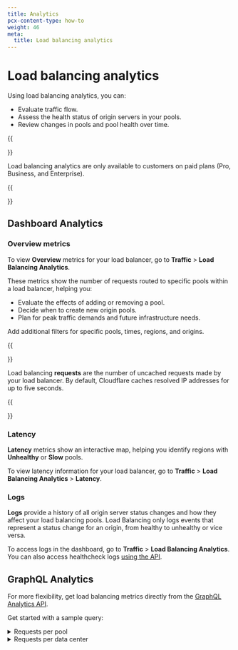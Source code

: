 ```yaml
---
title: Analytics
pcx-content-type: how-to
weight: 46
meta:
  title: Load balancing analytics
---
```


# Load balancing analytics

Using load balancing analytics, you can:

*   Evaluate traffic flow.
*   Assess the health status of origin servers in your pools.
*   Review changes in pools and pool health over time.

{{<Aside type="note">}}

Load balancing analytics are only available to customers on paid plans (Pro, Business, and Enterprise).

{{</Aside>}}

## Dashboard Analytics

### Overview metrics

To view **Overview** metrics for your load balancer, go to **Traffic** > **Load Balancing Analytics**.

These metrics show the number of requests routed to specific pools within a load balancer, helping you:

*   Evaluate the effects of adding or removing a pool.
*   Decide when to create new origin pools.
*   Plan for peak traffic demands and future infrastructure needs.

Add additional filters for specific pools, times, regions, and origins.

{{<Aside type="note">}}

Load balancing <strong>requests</strong> are the number of uncached requests made by your load balancer. By default, Cloudflare caches resolved IP addresses for up to five seconds.

{{</Aside>}}

### Latency

**Latency** metrics show an interactive map, helping you identify regions with **Unhealthy** or **Slow** pools.

To view latency information for your load balancer, go to **Traffic** > **Load Balancing Analytics** > **Latency**.

### Logs

**Logs** provide a history of all origin server status changes and how they affect your load balancing pools. Load Balancing only logs events that represent a status change for an origin, from healthy to unhealthy or vice versa.

To access logs in the dashboard, go to **Traffic** > **Load Balancing Analytics**. You can also access healthcheck logs [using the API](https://api.cloudflare.com/#load-balancer-healthcheck-events-list-healthcheck-events).

## GraphQL Analytics

For more flexibility, get load balancing metrics directly from the [GraphQL Analytics API](/analytics/graphql-api/).

Get started with a sample query:

<details>
<summary>Requests per pool</summary>
<div>

This query shows the number of requests each pool receives from each location in Cloudflare's global network.
{{<raw>}}<pre class="CodeBlock CodeBlock-with-rows CodeBlock-scrolls-horizontally CodeBlock-is-light-in-light-theme CodeBlock--language-graphql" language="graphql"><span class="CodeBlock--header">Query</span><code><span class="CodeBlock--rows"><span class="CodeBlock--rows-content"><span class="CodeBlock--row"><span class="CodeBlock--row-indicator"></span><div class="CodeBlock--row-content"><span class="CodeBlock--token-punctuation">{</span></div></span><span class="CodeBlock--row"><span class="CodeBlock--row-indicator"></span><div class="CodeBlock--row-content"><span class="CodeBlock--token-plain">  </span><span class="CodeBlock--token-object">viewer</span><span class="CodeBlock--token-plain"> </span><span class="CodeBlock--token-punctuation">{</span></div></span><span class="CodeBlock--row"><span class="CodeBlock--row-indicator"></span><div class="CodeBlock--row-content"><span class="CodeBlock--token-plain">    </span><span class="CodeBlock--token-property-query">zones</span><span class="CodeBlock--token-punctuation">(</span><span class="CodeBlock--token-attr-name">filter</span><span class="CodeBlock--token-punctuation">:</span><span class="CodeBlock--token-plain"> </span><span class="CodeBlock--token-punctuation">{</span><span class="CodeBlock--token-attr-name">zoneTag</span><span class="CodeBlock--token-punctuation">:</span><span class="CodeBlock--token-plain"> </span><span class="CodeBlock--token-string">&quot;your Zone ID&quot;</span><span class="CodeBlock--token-punctuation">}</span><span class="CodeBlock--token-punctuation">)</span><span class="CodeBlock--token-plain"> </span><span class="CodeBlock--token-punctuation">{</span></div></span><span class="CodeBlock--row"><span class="CodeBlock--row-indicator"></span><div class="CodeBlock--row-content"><span class="CodeBlock--token-plain">         </span><span class="CodeBlock--token-property-query">loadBalancingRequestsAdaptiveGroups</span><span class="CodeBlock--token-punctuation">(</span><span class="CodeBlock--token-plain"> </span></div></span><span class="CodeBlock--row"><span class="CodeBlock--row-indicator"></span><div class="CodeBlock--row-content"><span class="CodeBlock--token-plain">            </span><span class="CodeBlock--token-attr-name">limit</span><span class="CodeBlock--token-punctuation">:</span><span class="CodeBlock--token-plain"> </span><span class="CodeBlock--token-number">100</span><span class="CodeBlock--token-punctuation">,</span><span class="CodeBlock--token-plain"> </span></div></span><span class="CodeBlock--row"><span class="CodeBlock--row-indicator"></span><div class="CodeBlock--row-content"><span class="CodeBlock--token-plain">            </span><span class="CodeBlock--token-attr-name">filter</span><span class="CodeBlock--token-punctuation">:</span><span class="CodeBlock--token-plain"> </span><span class="CodeBlock--token-punctuation">{</span><span class="CodeBlock--token-plain">   </span></div></span><span class="CodeBlock--row"><span class="CodeBlock--row-indicator"></span><div class="CodeBlock--row-content"><span class="CodeBlock--token-plain">                </span><span class="CodeBlock--token-attr-name">datetime_geq</span><span class="CodeBlock--token-punctuation">:</span><span class="CodeBlock--token-plain"> </span><span class="CodeBlock--token-string">&quot;2021-06-26T00:00:00Z&quot;</span><span class="CodeBlock--token-punctuation">,</span><span class="CodeBlock--token-plain"> </span></div></span><span class="CodeBlock--row"><span class="CodeBlock--row-indicator"></span><div class="CodeBlock--row-content"><span class="CodeBlock--token-plain">                </span><span class="CodeBlock--token-attr-name">datetime_leq</span><span class="CodeBlock--token-punctuation">:</span><span class="CodeBlock--token-plain"> </span><span class="CodeBlock--token-string">&quot;2021-06-26T03:00:00Z&quot;</span><span class="CodeBlock--token-punctuation">,</span></div></span><span class="CodeBlock--row"><span class="CodeBlock--row-indicator"></span><div class="CodeBlock--row-content"><span class="CodeBlock--token-plain">                </span><span class="CodeBlock--token-attr-name">lbName</span><span class="CodeBlock--token-punctuation">:</span><span class="CodeBlock--token-string">&quot;lb.example.com&quot;</span></div></span><span class="CodeBlock--row"><span class="CodeBlock--row-indicator"></span><div class="CodeBlock--row-content"><span class="CodeBlock--token-plain">            </span><span class="CodeBlock--token-punctuation">}</span><span class="CodeBlock--token-punctuation">,</span></div></span><span class="CodeBlock--row"><span class="CodeBlock--row-indicator"></span><div class="CodeBlock--row-content"><span class="CodeBlock--token-plain">            </span><span class="CodeBlock--token-attr-name">orderBy</span><span class="CodeBlock--token-punctuation">:</span><span class="CodeBlock--token-plain"> </span><span class="CodeBlock--token-punctuation">[</span><span class="CodeBlock--token-property">datetimeFifteenMinutes_DESC</span><span class="CodeBlock--token-punctuation">]</span><span class="CodeBlock--token-plain"> </span></div></span><span class="CodeBlock--row"><span class="CodeBlock--row-indicator"></span><div class="CodeBlock--row-content"><span class="CodeBlock--token-plain">        </span><span class="CodeBlock--token-punctuation">)</span><span class="CodeBlock--token-plain"> </span><span class="CodeBlock--token-punctuation">{</span></div></span><span class="CodeBlock--row"><span class="CodeBlock--row-indicator"></span><div class="CodeBlock--row-content"><span class="CodeBlock--token-plain">          </span><span class="CodeBlock--token-property">count</span></div></span><span class="CodeBlock--row"><span class="CodeBlock--row-indicator"></span><div class="CodeBlock--row-content"><span class="CodeBlock--token-plain">          </span><span class="CodeBlock--token-object">dimensions</span><span class="CodeBlock--token-plain"> </span><span class="CodeBlock--token-punctuation">{</span></div></span><span class="CodeBlock--row"><span class="CodeBlock--row-indicator"></span><div class="CodeBlock--row-content"><span class="CodeBlock--token-plain">            </span><span class="CodeBlock--token-property">datetimeFifteenMinutes</span></div></span><span class="CodeBlock--row"><span class="CodeBlock--row-indicator"></span><div class="CodeBlock--row-content"><span class="CodeBlock--token-plain">            </span><span class="CodeBlock--token-property">coloCode</span></div></span><span class="CodeBlock--row"><span class="CodeBlock--row-indicator"></span><div class="CodeBlock--row-content"><span class="CodeBlock--token-plain">            </span><span class="CodeBlock--token-property">selectedPoolName</span></div></span><span class="CodeBlock--row"><span class="CodeBlock--row-indicator"></span><div class="CodeBlock--row-content"><span class="CodeBlock--token-plain">        </span><span class="CodeBlock--token-punctuation">}</span></div></span><span class="CodeBlock--row"><span class="CodeBlock--row-indicator"></span><div class="CodeBlock--row-content"><span class="CodeBlock--token-plain">      </span><span class="CodeBlock--token-punctuation">}</span></div></span><span class="CodeBlock--row"><span class="CodeBlock--row-indicator"></span><div class="CodeBlock--row-content"><span class="CodeBlock--token-plain">    </span><span class="CodeBlock--token-punctuation">}</span></div></span><span class="CodeBlock--row"><span class="CodeBlock--row-indicator"></span><div class="CodeBlock--row-content"><span class="CodeBlock--token-plain">  </span><span class="CodeBlock--token-punctuation">}</span><span class="CodeBlock--token-plain">
</span></div></span><span class="CodeBlock--row"><span class="CodeBlock--row-indicator"></span><div class="CodeBlock--row-content"><span class="CodeBlock--token-punctuation">}</span><span class="CodeBlock--token-plain">
</span></div></span></span></span></code></pre>{{</raw>}}
{{<raw>}}<pre class="CodeBlock CodeBlock-with-rows CodeBlock-scrolls-horizontally CodeBlock-is-light-in-light-theme CodeBlock--language-json" language="json"><span class="CodeBlock--header">Response (truncated)</span><code><span class="CodeBlock--rows"><span class="CodeBlock--rows-content"><span class="CodeBlock--row"><span class="CodeBlock--row-indicator"></span><div class="CodeBlock--row-content"><span class="CodeBlock--token-punctuation">{</span></div></span><span class="CodeBlock--row"><span class="CodeBlock--row-indicator"></span><div class="CodeBlock--row-content"><span class="CodeBlock--token-plain">    </span><span class="CodeBlock--token-property">&quot;data&quot;</span><span class="CodeBlock--token-operator">:</span><span class="CodeBlock--token-plain"> </span><span class="CodeBlock--token-punctuation">{</span></div></span><span class="CodeBlock--row"><span class="CodeBlock--row-indicator"></span><div class="CodeBlock--row-content"><span class="CodeBlock--token-plain">        </span><span class="CodeBlock--token-property">&quot;viewer&quot;</span><span class="CodeBlock--token-operator">:</span><span class="CodeBlock--token-plain"> </span><span class="CodeBlock--token-punctuation">{</span></div></span><span class="CodeBlock--row"><span class="CodeBlock--row-indicator"></span><div class="CodeBlock--row-content"><span class="CodeBlock--token-plain">            </span><span class="CodeBlock--token-property">&quot;zones&quot;</span><span class="CodeBlock--token-operator">:</span><span class="CodeBlock--token-plain"> </span><span class="CodeBlock--token-punctuation">[</span></div></span><span class="CodeBlock--row"><span class="CodeBlock--row-indicator"></span><div class="CodeBlock--row-content"><span class="CodeBlock--token-plain">                </span><span class="CodeBlock--token-punctuation">{</span></div></span><span class="CodeBlock--row"><span class="CodeBlock--row-indicator"></span><div class="CodeBlock--row-content"><span class="CodeBlock--token-plain">                    </span><span class="CodeBlock--token-property">&quot;loadBalancingRequestsAdaptiveGroups&quot;</span><span class="CodeBlock--token-operator">:</span><span class="CodeBlock--token-plain"> </span><span class="CodeBlock--token-punctuation">[</span></div></span><span class="CodeBlock--row"><span class="CodeBlock--row-indicator"></span><div class="CodeBlock--row-content"><span class="CodeBlock--token-plain">                        </span><span class="CodeBlock--token-punctuation">{</span></div></span><span class="CodeBlock--row"><span class="CodeBlock--row-indicator"></span><div class="CodeBlock--row-content"><span class="CodeBlock--token-plain">                            </span><span class="CodeBlock--token-property">&quot;count&quot;</span><span class="CodeBlock--token-operator">:</span><span class="CodeBlock--token-plain"> </span><span class="CodeBlock--token-number">4</span><span class="CodeBlock--token-punctuation">,</span></div></span><span class="CodeBlock--row"><span class="CodeBlock--row-indicator"></span><div class="CodeBlock--row-content"><span class="CodeBlock--token-plain">                            </span><span class="CodeBlock--token-property">&quot;dimensions&quot;</span><span class="CodeBlock--token-operator">:</span><span class="CodeBlock--token-plain"> </span><span class="CodeBlock--token-punctuation">{</span></div></span><span class="CodeBlock--row"><span class="CodeBlock--row-indicator"></span><div class="CodeBlock--row-content"><span class="CodeBlock--token-plain">                                </span><span class="CodeBlock--token-property">&quot;coloCode&quot;</span><span class="CodeBlock--token-operator">:</span><span class="CodeBlock--token-plain"> </span><span class="CodeBlock--token-string">&quot;IAD&quot;</span><span class="CodeBlock--token-punctuation">,</span></div></span><span class="CodeBlock--row"><span class="CodeBlock--row-indicator"></span><div class="CodeBlock--row-content"><span class="CodeBlock--token-plain">                                </span><span class="CodeBlock--token-property">&quot;datetimeFifteenMinutes&quot;</span><span class="CodeBlock--token-operator">:</span><span class="CodeBlock--token-plain"> </span><span class="CodeBlock--token-string">&quot;2021-06-26T00:45:00Z&quot;</span><span class="CodeBlock--token-punctuation">,</span></div></span><span class="CodeBlock--row"><span class="CodeBlock--row-indicator"></span><div class="CodeBlock--row-content"><span class="CodeBlock--token-plain">                                </span><span class="CodeBlock--token-property">&quot;selectedPoolName&quot;</span><span class="CodeBlock--token-operator">:</span><span class="CodeBlock--token-plain"> </span><span class="CodeBlock--token-string">&quot;us-east&quot;</span></div></span><span class="CodeBlock--row"><span class="CodeBlock--row-indicator"></span><div class="CodeBlock--row-content"><span class="CodeBlock--token-plain">                            </span><span class="CodeBlock--token-punctuation">}</span></div></span><span class="CodeBlock--row"><span class="CodeBlock--row-indicator"></span><div class="CodeBlock--row-content"><span class="CodeBlock--token-plain">                        </span><span class="CodeBlock--token-punctuation">}</span><span class="CodeBlock--token-punctuation">,</span></div></span><span class="CodeBlock--row"><span class="CodeBlock--row-indicator"></span><div class="CodeBlock--row-content"><span class="CodeBlock--token-plain">                        ...</span></div></span><span class="CodeBlock--row"><span class="CodeBlock--row-indicator"></span><div class="CodeBlock--row-content"><span class="CodeBlock--token-plain">                    </span><span class="CodeBlock--token-punctuation">]</span></div></span><span class="CodeBlock--row"><span class="CodeBlock--row-indicator"></span><div class="CodeBlock--row-content"><span class="CodeBlock--token-plain">                </span><span class="CodeBlock--token-punctuation">}</span></div></span><span class="CodeBlock--row"><span class="CodeBlock--row-indicator"></span><div class="CodeBlock--row-content"><span class="CodeBlock--token-plain">            </span><span class="CodeBlock--token-punctuation">]</span></div></span><span class="CodeBlock--row"><span class="CodeBlock--row-indicator"></span><div class="CodeBlock--row-content"><span class="CodeBlock--token-plain">        </span><span class="CodeBlock--token-punctuation">}</span></div></span><span class="CodeBlock--row"><span class="CodeBlock--row-indicator"></span><div class="CodeBlock--row-content"><span class="CodeBlock--token-plain">    </span><span class="CodeBlock--token-punctuation">}</span><span class="CodeBlock--token-plain">
</span></div></span><span class="CodeBlock--row"><span class="CodeBlock--row-indicator"></span><div class="CodeBlock--row-content"><span class="CodeBlock--token-punctuation">}</span><span class="CodeBlock--token-plain">
</span></div></span></span></span></code></pre>{{</raw>}}

</div>

</details>

<details>
<summary>Requests per data center</summary>
<div>

This query shows the weighted, round-trip time measurement (`avgRttMs`) for individual requests from a specific data center (for example, Singapore or `SIN`) to each pool in a specific load balancer.
{{<raw>}}<pre class="CodeBlock CodeBlock-with-rows CodeBlock-scrolls-horizontally CodeBlock-is-light-in-light-theme CodeBlock--language-graphql" language="graphql"><span class="CodeBlock--header">Query</span><code><span class="CodeBlock--rows"><span class="CodeBlock--rows-content"><span class="CodeBlock--row"><span class="CodeBlock--row-indicator"></span><div class="CodeBlock--row-content"><span class="CodeBlock--token-punctuation">{</span></div></span><span class="CodeBlock--row"><span class="CodeBlock--row-indicator"></span><div class="CodeBlock--row-content"><span class="CodeBlock--token-plain">  </span><span class="CodeBlock--token-object">viewer</span><span class="CodeBlock--token-plain"> </span><span class="CodeBlock--token-punctuation">{</span></div></span><span class="CodeBlock--row"><span class="CodeBlock--row-indicator"></span><div class="CodeBlock--row-content"><span class="CodeBlock--token-plain">    </span><span class="CodeBlock--token-property-query">zones</span><span class="CodeBlock--token-punctuation">(</span><span class="CodeBlock--token-attr-name">filter</span><span class="CodeBlock--token-punctuation">:</span><span class="CodeBlock--token-plain"> </span><span class="CodeBlock--token-punctuation">{</span><span class="CodeBlock--token-attr-name">zoneTag</span><span class="CodeBlock--token-punctuation">:</span><span class="CodeBlock--token-plain"> </span><span class="CodeBlock--token-string">&quot;your Zone ID&quot;</span><span class="CodeBlock--token-punctuation">}</span><span class="CodeBlock--token-punctuation">)</span><span class="CodeBlock--token-plain"> </span><span class="CodeBlock--token-punctuation">{</span></div></span><span class="CodeBlock--row"><span class="CodeBlock--row-indicator"></span><div class="CodeBlock--row-content"><span class="CodeBlock--token-plain">         </span><span class="CodeBlock--token-property-query">loadBalancingRequestsAdapative</span><span class="CodeBlock--token-punctuation">(</span><span class="CodeBlock--token-plain"> </span></div></span><span class="CodeBlock--row"><span class="CodeBlock--row-indicator"></span><div class="CodeBlock--row-content"><span class="CodeBlock--token-plain">            </span><span class="CodeBlock--token-attr-name">limit</span><span class="CodeBlock--token-punctuation">:</span><span class="CodeBlock--token-plain"> </span><span class="CodeBlock--token-number">100</span><span class="CodeBlock--token-punctuation">,</span><span class="CodeBlock--token-plain"> </span></div></span><span class="CodeBlock--row"><span class="CodeBlock--row-indicator"></span><div class="CodeBlock--row-content"><span class="CodeBlock--token-plain">            </span><span class="CodeBlock--token-attr-name">filter</span><span class="CodeBlock--token-punctuation">:</span><span class="CodeBlock--token-plain"> </span><span class="CodeBlock--token-punctuation">{</span><span class="CodeBlock--token-plain"> </span></div></span><span class="CodeBlock--row"><span class="CodeBlock--row-indicator"></span><div class="CodeBlock--row-content"><span class="CodeBlock--token-plain">                </span><span class="CodeBlock--token-attr-name">datetime_geq</span><span class="CodeBlock--token-punctuation">:</span><span class="CodeBlock--token-plain"> </span><span class="CodeBlock--token-string">&quot;2021-06-26T00:00:00Z&quot;</span><span class="CodeBlock--token-punctuation">,</span><span class="CodeBlock--token-plain"> </span></div></span><span class="CodeBlock--row"><span class="CodeBlock--row-indicator"></span><div class="CodeBlock--row-content"><span class="CodeBlock--token-plain">                </span><span class="CodeBlock--token-attr-name">datetime_leq</span><span class="CodeBlock--token-punctuation">:</span><span class="CodeBlock--token-plain"> </span><span class="CodeBlock--token-string">&quot;2021-06-26T03:00:00Z&quot;</span><span class="CodeBlock--token-punctuation">,</span></div></span><span class="CodeBlock--row"><span class="CodeBlock--row-indicator"></span><div class="CodeBlock--row-content"><span class="CodeBlock--token-plain">                </span><span class="CodeBlock--token-attr-name">lbName</span><span class="CodeBlock--token-punctuation">:</span><span class="CodeBlock--token-string">&quot;lb.example.com&quot;</span><span class="CodeBlock--token-punctuation">,</span></div></span><span class="CodeBlock--row"><span class="CodeBlock--row-indicator"></span><div class="CodeBlock--row-content"><span class="CodeBlock--token-plain">                </span><span class="CodeBlock--token-attr-name">coloCode</span><span class="CodeBlock--token-punctuation">:</span><span class="CodeBlock--token-plain"> </span><span class="CodeBlock--token-string">&quot;SIN&quot;</span></div></span><span class="CodeBlock--row"><span class="CodeBlock--row-indicator"></span><div class="CodeBlock--row-content"><span class="CodeBlock--token-plain">            </span><span class="CodeBlock--token-punctuation">}</span><span class="CodeBlock--token-punctuation">,</span></div></span><span class="CodeBlock--row"><span class="CodeBlock--row-indicator"></span><div class="CodeBlock--row-content"><span class="CodeBlock--token-plain">            </span><span class="CodeBlock--token-attr-name">orderBy</span><span class="CodeBlock--token-punctuation">:</span><span class="CodeBlock--token-plain"> </span><span class="CodeBlock--token-punctuation">[</span><span class="CodeBlock--token-property">datetime_DESC</span><span class="CodeBlock--token-punctuation">]</span><span class="CodeBlock--token-plain"> </span></div></span><span class="CodeBlock--row"><span class="CodeBlock--row-indicator"></span><div class="CodeBlock--row-content"><span class="CodeBlock--token-plain">        </span><span class="CodeBlock--token-punctuation">)</span><span class="CodeBlock--token-plain"> </span><span class="CodeBlock--token-punctuation">{</span></div></span><span class="CodeBlock--row"><span class="CodeBlock--row-indicator"></span><div class="CodeBlock--row-content"><span class="CodeBlock--token-plain">        </span><span class="CodeBlock--token-property">selectedPoolName</span></div></span><span class="CodeBlock--row"><span class="CodeBlock--row-indicator"></span><div class="CodeBlock--row-content"><span class="CodeBlock--token-plain">        </span><span class="CodeBlock--token-object">pools</span><span class="CodeBlock--token-plain"> </span><span class="CodeBlock--token-punctuation">{</span></div></span><span class="CodeBlock--row"><span class="CodeBlock--row-indicator"></span><div class="CodeBlock--row-content"><span class="CodeBlock--token-plain">          </span><span class="CodeBlock--token-property">poolName</span></div></span><span class="CodeBlock--row"><span class="CodeBlock--row-indicator"></span><div class="CodeBlock--row-content"><span class="CodeBlock--token-plain">          </span><span class="CodeBlock--token-property">healthy</span></div></span><span class="CodeBlock--row"><span class="CodeBlock--row-indicator"></span><div class="CodeBlock--row-content"><span class="CodeBlock--token-plain">          </span><span class="CodeBlock--token-property">healthCheckEnabled</span></div></span><span class="CodeBlock--row"><span class="CodeBlock--row-indicator"></span><div class="CodeBlock--row-content"><span class="CodeBlock--token-plain">          </span><span class="CodeBlock--token-property">avgRttMs</span></div></span><span class="CodeBlock--row"><span class="CodeBlock--row-indicator"></span><div class="CodeBlock--row-content"><span class="CodeBlock--token-plain">        </span><span class="CodeBlock--token-punctuation">}</span></div></span><span class="CodeBlock--row"><span class="CodeBlock--row-indicator"></span><div class="CodeBlock--row-content"><span class="CodeBlock--token-plain">      </span><span class="CodeBlock--token-punctuation">}</span></div></span><span class="CodeBlock--row"><span class="CodeBlock--row-indicator"></span><div class="CodeBlock--row-content"><span class="CodeBlock--token-plain">    </span><span class="CodeBlock--token-punctuation">}</span></div></span><span class="CodeBlock--row"><span class="CodeBlock--row-indicator"></span><div class="CodeBlock--row-content"><span class="CodeBlock--token-plain">  </span><span class="CodeBlock--token-punctuation">}</span><span class="CodeBlock--token-plain">
</span></div></span><span class="CodeBlock--row"><span class="CodeBlock--row-indicator"></span><div class="CodeBlock--row-content"><span class="CodeBlock--token-punctuation">}</span><span class="CodeBlock--token-plain">
</span></div></span></span></span></code></pre>{{</raw>}}
{{<raw>}}<pre class="CodeBlock CodeBlock-with-rows CodeBlock-scrolls-horizontally CodeBlock-is-light-in-light-theme CodeBlock--language-json" language="json"><span class="CodeBlock--header">Response (truncated)</span><code><span class="CodeBlock--rows"><span class="CodeBlock--rows-content"><span class="CodeBlock--row"><span class="CodeBlock--row-indicator"></span><div class="CodeBlock--row-content"><span class="CodeBlock--token-punctuation">{</span></div></span><span class="CodeBlock--row"><span class="CodeBlock--row-indicator"></span><div class="CodeBlock--row-content"><span class="CodeBlock--token-plain">    </span><span class="CodeBlock--token-property">&quot;data&quot;</span><span class="CodeBlock--token-operator">:</span><span class="CodeBlock--token-plain"> </span><span class="CodeBlock--token-punctuation">{</span></div></span><span class="CodeBlock--row"><span class="CodeBlock--row-indicator"></span><div class="CodeBlock--row-content"><span class="CodeBlock--token-plain">        </span><span class="CodeBlock--token-property">&quot;viewer&quot;</span><span class="CodeBlock--token-operator">:</span><span class="CodeBlock--token-plain"> </span><span class="CodeBlock--token-punctuation">{</span></div></span><span class="CodeBlock--row"><span class="CodeBlock--row-indicator"></span><div class="CodeBlock--row-content"><span class="CodeBlock--token-plain">            </span><span class="CodeBlock--token-property">&quot;zones&quot;</span><span class="CodeBlock--token-operator">:</span><span class="CodeBlock--token-plain"> </span><span class="CodeBlock--token-punctuation">[</span></div></span><span class="CodeBlock--row"><span class="CodeBlock--row-indicator"></span><div class="CodeBlock--row-content"><span class="CodeBlock--token-plain">                </span><span class="CodeBlock--token-punctuation">{</span></div></span><span class="CodeBlock--row"><span class="CodeBlock--row-indicator"></span><div class="CodeBlock--row-content"><span class="CodeBlock--token-plain">                    </span><span class="CodeBlock--token-property">&quot;loadBalancingRequestsAdaptive&quot;</span><span class="CodeBlock--token-operator">:</span><span class="CodeBlock--token-plain"> </span><span class="CodeBlock--token-punctuation">[</span></div></span><span class="CodeBlock--row"><span class="CodeBlock--row-indicator"></span><div class="CodeBlock--row-content"><span class="CodeBlock--token-plain">                        </span><span class="CodeBlock--token-punctuation">{</span></div></span><span class="CodeBlock--row"><span class="CodeBlock--row-indicator"></span><div class="CodeBlock--row-content"><span class="CodeBlock--token-plain">                            </span><span class="CodeBlock--token-property">&quot;pools&quot;</span><span class="CodeBlock--token-operator">:</span><span class="CodeBlock--token-plain"> </span><span class="CodeBlock--token-punctuation">[</span></div></span><span class="CodeBlock--row"><span class="CodeBlock--row-indicator"></span><div class="CodeBlock--row-content"><span class="CodeBlock--token-plain">                                </span><span class="CodeBlock--token-punctuation">{</span></div></span><span class="CodeBlock--row"><span class="CodeBlock--row-indicator"></span><div class="CodeBlock--row-content"><span class="CodeBlock--token-plain">                                    </span><span class="CodeBlock--token-property">&quot;avgRttMs&quot;</span><span class="CodeBlock--token-operator">:</span><span class="CodeBlock--token-plain"> </span><span class="CodeBlock--token-number">67</span><span class="CodeBlock--token-punctuation">,</span></div></span><span class="CodeBlock--row"><span class="CodeBlock--row-indicator"></span><div class="CodeBlock--row-content"><span class="CodeBlock--token-plain">                                    </span><span class="CodeBlock--token-property">&quot;healthCheckEnabled&quot;</span><span class="CodeBlock--token-operator">:</span><span class="CodeBlock--token-plain"> </span><span class="CodeBlock--token-number">1</span><span class="CodeBlock--token-punctuation">,</span></div></span><span class="CodeBlock--row"><span class="CodeBlock--row-indicator"></span><div class="CodeBlock--row-content"><span class="CodeBlock--token-plain">                                    </span><span class="CodeBlock--token-property">&quot;healthy&quot;</span><span class="CodeBlock--token-operator">:</span><span class="CodeBlock--token-plain"> </span><span class="CodeBlock--token-number">1</span><span class="CodeBlock--token-punctuation">,</span></div></span><span class="CodeBlock--row"><span class="CodeBlock--row-indicator"></span><div class="CodeBlock--row-content"><span class="CodeBlock--token-plain">                                    </span><span class="CodeBlock--token-property">&quot;poolName&quot;</span><span class="CodeBlock--token-operator">:</span><span class="CodeBlock--token-plain"> </span><span class="CodeBlock--token-string">&quot;asia-ne&quot;</span></div></span><span class="CodeBlock--row"><span class="CodeBlock--row-indicator"></span><div class="CodeBlock--row-content"><span class="CodeBlock--token-plain">                                </span><span class="CodeBlock--token-punctuation">}</span><span class="CodeBlock--token-punctuation">,</span></div></span><span class="CodeBlock--row"><span class="CodeBlock--row-indicator"></span><div class="CodeBlock--row-content"><span class="CodeBlock--token-plain">                                </span><span class="CodeBlock--token-punctuation">{</span></div></span><span class="CodeBlock--row"><span class="CodeBlock--row-indicator"></span><div class="CodeBlock--row-content"><span class="CodeBlock--token-plain">                                    </span><span class="CodeBlock--token-property">&quot;avgRttMs&quot;</span><span class="CodeBlock--token-operator">:</span><span class="CodeBlock--token-plain"> </span><span class="CodeBlock--token-number">156</span><span class="CodeBlock--token-punctuation">,</span></div></span><span class="CodeBlock--row"><span class="CodeBlock--row-indicator"></span><div class="CodeBlock--row-content"><span class="CodeBlock--token-plain">                                    </span><span class="CodeBlock--token-property">&quot;healthCheckEnabled&quot;</span><span class="CodeBlock--token-operator">:</span><span class="CodeBlock--token-plain"> </span><span class="CodeBlock--token-number">1</span><span class="CodeBlock--token-punctuation">,</span></div></span><span class="CodeBlock--row"><span class="CodeBlock--row-indicator"></span><div class="CodeBlock--row-content"><span class="CodeBlock--token-plain">                                    </span><span class="CodeBlock--token-property">&quot;healthy&quot;</span><span class="CodeBlock--token-operator">:</span><span class="CodeBlock--token-plain"> </span><span class="CodeBlock--token-number">1</span><span class="CodeBlock--token-punctuation">,</span></div></span><span class="CodeBlock--row"><span class="CodeBlock--row-indicator"></span><div class="CodeBlock--row-content"><span class="CodeBlock--token-plain">                                    </span><span class="CodeBlock--token-property">&quot;poolName&quot;</span><span class="CodeBlock--token-operator">:</span><span class="CodeBlock--token-plain"> </span><span class="CodeBlock--token-string">&quot;us-east_and_asia-ne&quot;</span></div></span><span class="CodeBlock--row"><span class="CodeBlock--row-indicator"></span><div class="CodeBlock--row-content"><span class="CodeBlock--token-plain">                                </span><span class="CodeBlock--token-punctuation">}</span><span class="CodeBlock--token-punctuation">,</span></div></span><span class="CodeBlock--row"><span class="CodeBlock--row-indicator"></span><div class="CodeBlock--row-content"><span class="CodeBlock--token-plain">                                </span><span class="CodeBlock--token-punctuation">{</span></div></span><span class="CodeBlock--row"><span class="CodeBlock--row-indicator"></span><div class="CodeBlock--row-content"><span class="CodeBlock--token-plain">                                    </span><span class="CodeBlock--token-property">&quot;avgRttMs&quot;</span><span class="CodeBlock--token-operator">:</span><span class="CodeBlock--token-plain"> </span><span class="CodeBlock--token-number">237</span><span class="CodeBlock--token-punctuation">,</span></div></span><span class="CodeBlock--row"><span class="CodeBlock--row-indicator"></span><div class="CodeBlock--row-content"><span class="CodeBlock--token-plain">                                    </span><span class="CodeBlock--token-property">&quot;healthCheckEnabled&quot;</span><span class="CodeBlock--token-operator">:</span><span class="CodeBlock--token-plain"> </span><span class="CodeBlock--token-number">1</span><span class="CodeBlock--token-punctuation">,</span></div></span><span class="CodeBlock--row"><span class="CodeBlock--row-indicator"></span><div class="CodeBlock--row-content"><span class="CodeBlock--token-plain">                                    </span><span class="CodeBlock--token-property">&quot;healthy&quot;</span><span class="CodeBlock--token-operator">:</span><span class="CodeBlock--token-plain"> </span><span class="CodeBlock--token-number">1</span><span class="CodeBlock--token-punctuation">,</span></div></span><span class="CodeBlock--row"><span class="CodeBlock--row-indicator"></span><div class="CodeBlock--row-content"><span class="CodeBlock--token-plain">                                    </span><span class="CodeBlock--token-property">&quot;poolName&quot;</span><span class="CodeBlock--token-operator">:</span><span class="CodeBlock--token-plain"> </span><span class="CodeBlock--token-string">&quot;us-east&quot;</span></div></span><span class="CodeBlock--row"><span class="CodeBlock--row-indicator"></span><div class="CodeBlock--row-content"><span class="CodeBlock--token-plain">                                </span><span class="CodeBlock--token-punctuation">}</span><span class="CodeBlock--token-punctuation">,</span></div></span><span class="CodeBlock--row"><span class="CodeBlock--row-indicator"></span><div class="CodeBlock--row-content"><span class="CodeBlock--token-plain">                            </span><span class="CodeBlock--token-punctuation">]</span><span class="CodeBlock--token-punctuation">,</span></div></span><span class="CodeBlock--row"><span class="CodeBlock--row-indicator"></span><div class="CodeBlock--row-content"><span class="CodeBlock--token-plain">                            </span><span class="CodeBlock--token-property">&quot;selectedPoolName&quot;</span><span class="CodeBlock--token-operator">:</span><span class="CodeBlock--token-plain"> </span><span class="CodeBlock--token-string">&quot;asia-ne&quot;</span></div></span><span class="CodeBlock--row"><span class="CodeBlock--row-indicator"></span><div class="CodeBlock--row-content"><span class="CodeBlock--token-plain">                        </span><span class="CodeBlock--token-punctuation">}</span><span class="CodeBlock--token-punctuation">,</span></div></span><span class="CodeBlock--row"><span class="CodeBlock--row-indicator"></span><div class="CodeBlock--row-content"><span class="CodeBlock--token-plain">                    ...</span></div></span><span class="CodeBlock--row"><span class="CodeBlock--row-indicator"></span><div class="CodeBlock--row-content"><span class="CodeBlock--token-plain">                    </span><span class="CodeBlock--token-punctuation">]</span></div></span><span class="CodeBlock--row"><span class="CodeBlock--row-indicator"></span><div class="CodeBlock--row-content"><span class="CodeBlock--token-plain">                </span><span class="CodeBlock--token-punctuation">}</span></div></span><span class="CodeBlock--row"><span class="CodeBlock--row-indicator"></span><div class="CodeBlock--row-content"><span class="CodeBlock--token-plain">            </span><span class="CodeBlock--token-punctuation">]</span></div></span><span class="CodeBlock--row"><span class="CodeBlock--row-indicator"></span><div class="CodeBlock--row-content"><span class="CodeBlock--token-plain">        </span><span class="CodeBlock--token-punctuation">}</span></div></span><span class="CodeBlock--row"><span class="CodeBlock--row-indicator"></span><div class="CodeBlock--row-content"><span class="CodeBlock--token-plain">    </span><span class="CodeBlock--token-punctuation">}</span><span class="CodeBlock--token-plain">
</span></div></span><span class="CodeBlock--row"><span class="CodeBlock--row-indicator"></span><div class="CodeBlock--row-content"><span class="CodeBlock--token-punctuation">}</span><span class="CodeBlock--token-plain">
</span></div></span></span></span></code></pre>{{</raw>}}

</div>

</details>
